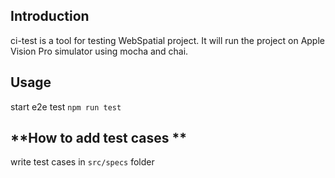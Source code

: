 ## **Introduction**

ci-test is a tool for testing WebSpatial project.
It will run the project on Apple Vision Pro simulator using mocha and chai.

## **Usage**

start e2e test
`npm run test`

## **How to add test cases **

write test cases in `src/specs` folder
